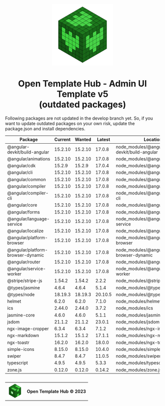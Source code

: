 <p align="center">
  <a href="https://opentemplatehub.com">
    <img src="https://raw.githubusercontent.com/open-template-hub/open-template-hub.github.io/master/assets/logo/ui/admin-ui-logo.png" alt="Logo" width=200>
  </a>
</p>


<h1 align="center">
Open Template Hub - Admin UI Template v5
  <br/>
(outdated packages)
</h1>

Following packages are not updated in the develop branch yet. So, if you want to update outdated packages on your own risk, update the package.json and install dependencies.

| Package | Current | Wanted | Latest | Location |
| --- | --- | --- | --- | --- |
| @angular-devkit/build-angular | 15.2.10 | 15.2.10 | 17.0.8 | node_modules/@angular-devkit/build-angular |
| @angular/animations | 15.2.10 | 15.2.10 | 17.0.8 | node_modules/@angular/animations |
| @angular/cdk | 15.2.9 | 15.2.9 | 17.0.4 | node_modules/@angular/cdk |
| @angular/cli | 15.2.10 | 15.2.10 | 17.0.8 | node_modules/@angular/cli |
| @angular/common | 15.2.10 | 15.2.10 | 17.0.8 | node_modules/@angular/common |
| @angular/compiler | 15.2.10 | 15.2.10 | 17.0.8 | node_modules/@angular/compiler |
| @angular/compiler-cli | 15.2.10 | 15.2.10 | 17.0.8 | node_modules/@angular/compiler-cli |
| @angular/core | 15.2.10 | 15.2.10 | 17.0.8 | node_modules/@angular/core |
| @angular/forms | 15.2.10 | 15.2.10 | 17.0.8 | node_modules/@angular/forms |
| @angular/language-service | 15.2.10 | 15.2.10 | 17.0.8 | node_modules/@angular/language-service |
| @angular/localize | 15.2.10 | 15.2.10 | 17.0.8 | node_modules/@angular/localize |
| @angular/platform-browser | 15.2.10 | 15.2.10 | 17.0.8 | node_modules/@angular/platform-browser |
| @angular/platform-browser-dynamic | 15.2.10 | 15.2.10 | 17.0.8 | node_modules/@angular/platform-browser-dynamic |
| @angular/router | 15.2.10 | 15.2.10 | 17.0.8 | node_modules/@angular/router |
| @angular/service-worker | 15.2.10 | 15.2.10 | 17.0.8 | node_modules/@angular/service-worker |
| @stripe/stripe-js | 1.54.2 | 1.54.2 | 2.2.2 | node_modules/@stripe/stripe-js |
| @types/jasmine | 4.6.4 | 4.6.4 | 5.1.4 | node_modules/@types/jasmine |
| @types/node | 18.19.3 | 18.19.3 | 20.10.5 | node_modules/@types/node |
| helmet | 6.2.0 | 6.2.0 | 7.1.0 | node_modules/helmet |
| ics | 2.44.0 | 2.44.0 | 3.7.2 | node_modules/ics |
| jasmine-core | 4.6.0 | 4.6.0 | 5.1.1 | node_modules/jasmine-core |
| jsdom | 21.1.2 | 21.1.2 | 23.0.1 | node_modules/jsdom |
| ngx-image-cropper | 6.3.4 | 6.3.4 | 7.1.2 | node_modules/ngx-image-cropper |
| ngx-markdown | 15.1.2 | 15.1.2 | 17.1.1 | node_modules/ngx-markdown |
| ngx-toastr | 16.2.0 | 16.2.0 | 18.0.0 | node_modules/ngx-toastr |
| simple-icons | 8.15.0 | 8.15.0 | 10.4.0 | node_modules/simple-icons |
| swiper | 8.4.7 | 8.4.7 | 11.0.5 | node_modules/swiper |
| typescript | 4.9.5 | 4.9.5 | 5.3.3 | node_modules/typescript |
| zone.js | 0.12.0 | 0.12.0 | 0.14.2 | node_modules/zone.js |

<table align="right"><tr><td><a href="https://opentemplatehub.com"><img src="https://raw.githubusercontent.com/open-template-hub/open-template-hub.github.io/master/assets/logo/brand-logo.png" width="50px" alt="oth"/></a></td><td><b>Open Template Hub © 2023</b></td></tr></table>

